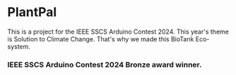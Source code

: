 # PlantPal

This is a project for the IEEE SSCS Arduino Contest 2024. This year's theme is Solution to Climate Change. That's why we made this BioTank Eco-system.
### IEEE SSCS Arduino Contest 2024 Bronze award winner.
